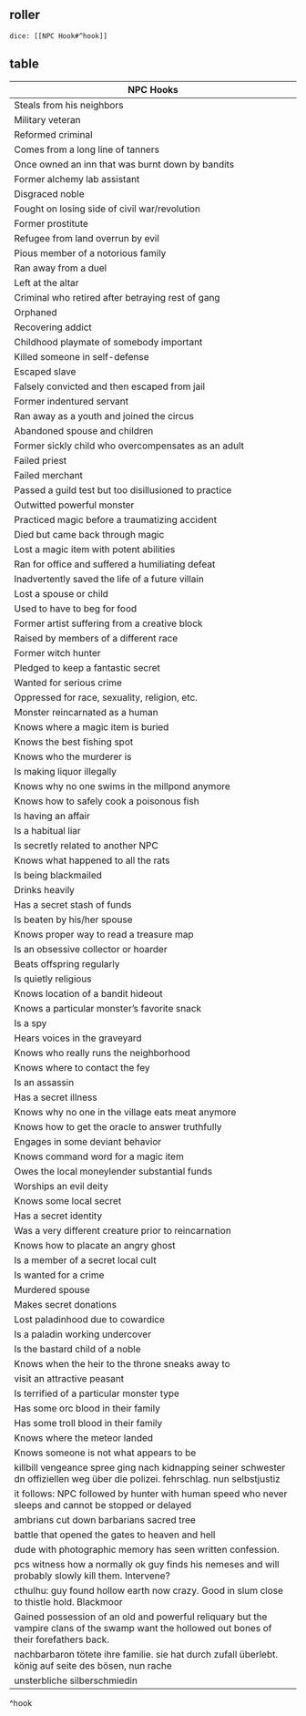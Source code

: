## roller
`dice: [[NPC Hook#^hook]]`
## table
| NPC Hooks                                                                                                                                    |
| -------------------------------------------------------------------------------------------------------------------------------------------- |
| Steals from his neighbors                                                                                                                    |
| Military veteran                                                                                                                             |
| Reformed criminal                                                                                                                            |
| Comes from a long line of tanners                                                                                                            |
| Once owned an inn that was burnt down by bandits                                                                                             |
| Former alchemy lab assistant                                                                                                                 |
| Disgraced noble                                                                                                                              |
| Fought on losing side of civil war/revolution                                                                                                |
| Former prostitute                                                                                                                            |
| Refugee from land overrun by evil                                                                                                            |
| Pious member of a notorious family                                                                                                           |
| Ran away from a duel                                                                                                                         |
| Left at the altar                                                                                                                            |
| Criminal who retired after betraying rest of gang                                                                                            |
| Orphaned                                                                                                                                     |
| Recovering addict                                                                                                                            |
| Childhood playmate of somebody important                                                                                                     |
| Killed someone in self-defense                                                                                                               |
| Escaped slave                                                                                                                                |
| Falsely convicted and then escaped from jail                                                                                                 |
| Former indentured servant                                                                                                                    |
| Ran away as a youth and joined the circus                                                                                                    |
| Abandoned spouse and children                                                                                                                |
| Former sickly child who overcompensates as an adult                                                                                          |
| Failed priest                                                                                                                                |
| Failed merchant                                                                                                                              |
| Passed a guild test but too disillusioned to practice                                                                                        |
| Outwitted powerful monster                                                                                                                   |
| Practiced magic before a traumatizing accident                                                                                               |
| Died but came back through magic                                                                                                             |
| Lost a magic item with potent abilities                                                                                                      |
| Ran for office and suffered a humiliating defeat                                                                                             |
| Inadvertently saved the life of a future villain                                                                                             |
| Lost a spouse or child                                                                                                                       |
| Used to have to beg for food                                                                                                                 |
| Former artist suffering from a creative block                                                                                                |
| Raised by members of a different race                                                                                                        |
| Former witch hunter                                                                                                                          |
| Pledged to keep a fantastic secret                                                                                                           |
| Wanted for serious crime                                                                                                                     |
| Oppressed for race, sexuality, religion, etc.                                                                                                |
| Monster reincarnated as a human                                                                                                              |
| Knows where a magic item is buried                                                                                                           |
| Knows the best fishing spot                                                                                                                  |
| Knows who the murderer is                                                                                                                    |
| Is making liquor illegally                                                                                                                   |
| Knows why no one swims in the millpond anymore                                                                                               |
| Knows how to safely cook a poisonous fish                                                                                                    |
| Is having an affair                                                                                                                          |
| Is a habitual liar                                                                                                                           |
| Is secretly related to another NPC                                                                                                           |
| Knows what happened to all the rats                                                                                                          |
| Is being blackmailed                                                                                                                         |
| Drinks heavily                                                                                                                               |
| Has a secret stash of funds                                                                                                                  |
| Is beaten by his/her spouse                                                                                                                  |
| Knows proper way to read a treasure map                                                                                                      |
| Is an obsessive collector or hoarder                                                                                                         |
| Beats offspring regularly                                                                                                                    |
| Is quietly religious                                                                                                                         |
| Knows location of a bandit hideout                                                                                                           |
| Knows a particular monster’s favorite snack                                                                                                  |
| Is a spy                                                                                                                                     |
| Hears voices in the graveyard                                                                                                                |
| Knows who really runs the neighborhood                                                                                                       |
| Knows where to contact the fey                                                                                                               |
| Is an assassin                                                                                                                               |
| Has a secret illness                                                                                                                         |
| Knows why no one in the village eats meat anymore                                                                                            |
| Knows how to get the oracle to answer truthfully                                                                                             |
| Engages in some deviant behavior                                                                                                             |
| Knows command word for a magic item                                                                                                          |
| Owes the local moneylender substantial funds                                                                                                 |
| Worships an evil deity                                                                                                                       |
| Knows some local secret                                                                                                                      |
| Has a secret identity                                                                                                                        |
| Was a very different creature prior to reincarnation                                                                                         |
| Knows how to placate an angry ghost                                                                                                          |
| Is a member of a secret local cult                                                                                                           |
| Is wanted for a crime                                                                                                                        |
| Murdered spouse                                                                                                                              |
| Makes secret donations                                                                                                                       |
| Lost paladinhood due to cowardice                                                                                                            |
| Is a paladin working undercover                                                                                                              |
| Is the bastard child of a noble                                                                                                              |
| Knows when the heir to the throne sneaks away to                                                                                             |
| visit an attractive peasant                                                                                                                  |
| Is terrified of a particular monster type                                                                                                    |
| Has some orc blood in their family                                                                                                           |
| Has some troll blood in their family                                                                                                         |
| Knows where the meteor landed                                                                                                                |
| Knows someone is not what appears to be                                                                                                      |
| killbill vengeance spree ging nach kidnapping seiner schwester dn offiziellen weg über die polizei. fehrschlag. nun selbstjustiz             |
| it follows: NPC followed by hunter with human speed who never sleeps and cannot be stopped or delayed                                        |
| ambrians cut down barbarians sacred tree                                                                                                     |
| battle that opened the gates to heaven and hell                                                                                              |
| dude with photographic memory has seen written confession.                                                                                   |
| pcs witness how a normally ok guy finds his nemeses and will probably slowly kill them. Intervene?                                           |
| cthulhu: guy found hollow earth now crazy. Good in slum close to thistle hold. Blackmoor                                                     |
| Gained possession of an old and powerful reliquary but the vampire clans of the swamp want the hollowed out bones of their forefathers back. |
| nachbarbaron tötete ihre familie. sie hat durch zufall überlebt. könig auf seite des bösen, nun rache                                        |
| unsterbliche silberschmiedin                                                                                                                 |

^hook
